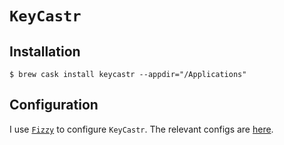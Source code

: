 # `KeyCastr`

## Installation

```ShellSession
$ brew cask install keycastr --appdir="/Applications"
```

## Configuration

I use [`Fizzy`](https://github.com/alem0lars/fizzy) to configure `KeyCastr`.
The relevant configs are [here](https://github.com/alem0lars/configs/tree/master/keycastr).
